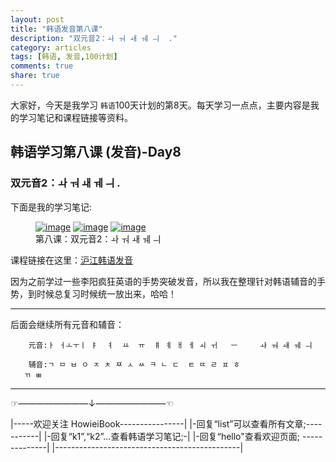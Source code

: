 ```yaml
---
layout: post
title: "韩语发音第八课"
description: "双元音2：ㅘ ㅝ ㅙ ㅞ ㅢ  ."
category: articles
tags: [韩语, 发音,100计划]
comments: true
share: true
---
```


大家好，今天是我学习 `韩语`100天计划的第8天。每天学习一点点，主要内容是我的学习笔记和课程链接等资料。

## 韩语学习第八课 (发音)-Day8

### 双元音2：ㅘ ㅝ ㅙ ㅞ ㅢ  .


下面是我的学习笔记:

<figure class="third">
    <a href="../../images/k8-1.jpg"><img src="../../images/k8-1.jpg" alt="image"></a>
    <a href="../../images/k8-2.jpg"><img src="../../images/k8-2.jpg" alt="image"></a>
    <a href="../../images/k8-3.jpg"><img src="../../images/k8-3.jpg" alt="image"></a>
    <figcaption>第八课：双元音2：ㅘ ㅝ ㅙ ㅞ ㅢ  </figcaption>
</figure>

课程链接在这里：[沪江韩语发音](http://study.163.com/course/introduction/232009.htm#/courseDetail)

因为之前学过一些李阳疯狂英语的手势突破发音，所以我在整理针对韩语辅音的手势，到时候总复习时候统一放出来，哈哈！

-----------------------
后面会继续所有元音和辅音：

        元音:ㅏ ㅓㅗㅜㅣ ㅑ  ㅕ  ㅛ  ㅠ  ㅒ ㅖ ㅐ ㅔ ㅚ ㅟ   ㅡ     ㅘ ㅝ ㅙ ㅞ ㅢ

        辅音:ㄱ ㅁ ㅂ ㅇ ㅈ ㅊ ㅉ ㅅ ㅆ ㅋ ㄴ ㄷ  ㅌ ㄸ ㄹ ㅍ ㅎ
       ㄲ ㅃ

-------------------------------------
☞————————↓————————☜

|-----欢迎关注 HowieiBook----------------|
|-回复“list”可以查看所有文章;-----------|
|-回复“k1”,“k2”...查看韩语学习笔记;-|
|-回复“hello"查看欢迎页面; --------------|
|----------------------------------------------|